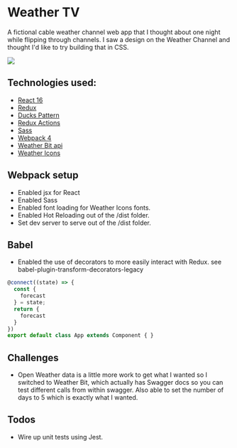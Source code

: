 # Weather TV 
A fictional cable weather channel web app that I thought about one night while flipping through channels. I saw a design on the Weather Channel and thought I'd like to try building that in CSS.

![](./docs/weather-mock.png)

## Technologies used:
* [React 16](https://reactjs.org/docs/getting-started.html)
* [Redux](https://redux.js.org/)
* [Ducks Pattern](https://medium.freecodecamp.org/scaling-your-redux-app-with-ducks-6115955638be)
* [Redux Actions](https://redux-actions.js.org/)
* [Sass](https://sass-lang.com/)
* [Webpack 4](https://webpack.js.org/concepts/)
* [Weather Bit api](https://www.weatherbit.io/)
* [Weather Icons](https://erikflowers.github.io/weather-icons/)

## Webpack setup
* Enabled jsx for React
* Enabled Sass
* Enabled font loading for Weather Icons fonts.
* Enabled Hot Reloading out of the /dist folder.
* Set dev server to serve out of the /dist folder.

## Babel
* Enabled the use of decorators to more easily interact with Redux. see babel-plugin-transform-decorators-legacy

```javascript
@connect((state) => {
  const {
    forecast
  } = state;
  return {
    forecast
  }
})
export default class App extends Component { }
```

## Challenges 
* Open Weather data is a little more work to get what I wanted so I switched to Weather Bit, which actually has Swagger docs so you can test different calls from within swagger. Also able to set the number of days to 5 which is exactly what I wanted.

## Todos
* Wire up unit tests using Jest.
 